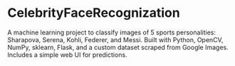 # CelebrityFaceRecognization
A machine learning project to classify images of 5 sports personalities: Sharapova, Serena, Kohli, Federer, and Messi. Built with Python, OpenCV, NumPy, sklearn, Flask, and a custom dataset scraped from Google Images. Includes a simple web UI for predictions.
